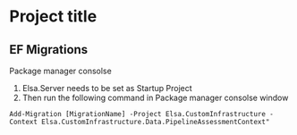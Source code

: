 # Project title

## EF Migrations
Package manager consolse

1. Elsa.Server needs to be set as Startup Project
1. Then run the following command in Package manager consolse window 
```
Add-Migration [MigrationName] -Project Elsa.CustomInfrastructure -Context Elsa.CustomInfrastructure.Data.PipelineAssessmentContext"
```